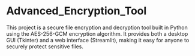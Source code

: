 # Advanced_Encryption_Tool
This project is a secure file encryption and decryption tool built in Python using the AES-256-GCM encryption algorithm. It provides both a desktop GUI (Tkinter) and a web interface (Streamlit), making it easy for anyone to securely protect sensitive files.
